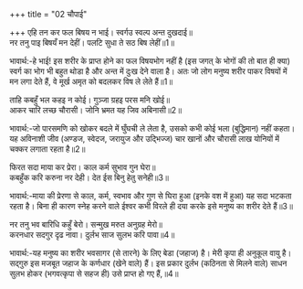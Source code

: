 +++
title = "02 चौपाई"

+++
एहि तन कर फल बिषय न भाई। स्वर्गउ स्वल्प अन्त दुखदाई॥  
नर तनु पाइ बिषयँ मन देहीं। पलटि सुधा ते सठ बिष लेहीं॥1॥  

भावार्थ:-हे भाई! इस शरीर के प्राप्त होने का फल विषयभोग नहीं है (इस जगत्‌ के भोगों की तो बात ही क्या) स्वर्ग का भोग भी बहुत थोडा है और अन्त में दुःख देने वाला है। अतः जो लोग मनुष्य शरीर पाकर विषयों में मन लगा देते हैं, वे मूर्ख अमृत को बदलकर विष ले लेते हैं॥1॥  

ताहि कबहुँ भल कहइ न कोई। गुञ्जा ग्रहइ परस मनि खोई॥  
आकर चारि लच्छ चौरासी। जोनि भ्रमत यह जिव अबिनासी॥2॥  

भावार्थ:-जो पारसमणि को खोकर बदले में घुँघची ले लेता है, उसको कभी कोई भला (बुद्धिमान) नहीं कहता। यह अविनाशी जीव (अण्डज, स्वेदज, जरायुज और उद्भिज्ज) चार खानों और चौरासी लाख योनियों में चक्कर लगाता रहता है॥2॥  

फिरत सदा माया कर प्रेरा। काल कर्म सुभाव गुन घेरा॥  
कबहुँक करि करुना नर देही। देत ईस बिनु हेतु सनेही॥3॥  

भावार्थ:-माया की प्रेरणा से काल, कर्म, स्वभाव और गुण से घिरा हुआ (इनके वश में हुआ) यह सदा भटकता रहता है। बिना ही कारण स्नेह करने वाले ईश्वर कभी विरले ही दया करके इसे मनुष्य का शरीर देते हैं॥3॥  

नर तनु भव बारिधि कहुँ बेरो। सन्मुख मरुत अनुग्रह मेरो॥  
करनधार सदगुर दृढ नावा। दुर्लभ साज सुलभ करि पावा॥4॥  

भावार्थ:-यह मनुष्य का शरीर भवसागर (से तारने) के लिए बेडा (जहाज) है। मेरी कृपा ही अनुकूल वायु है। सद्गुरु इस मजबूत जहाज के कर्णधार (खेने वाले) हैं। इस प्रकार दुर्लभ (कठिनता से मिलने वाले) साधन सुलभ होकर (भगवत्कृपा से सहज ही) उसे प्राप्त हो गए हैं,॥4॥  

<div class="audioEmbed"  caption="AIR-वाचनम्" src="https://archive
.org/download/rAmcharitmAnas-AIR/EPI-371.mp3"></div>
